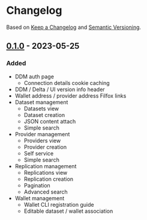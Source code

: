 # Changelog

Based on [Keep a Changelog](https://keepachangelog.com/en/1.0.0/) and [Semantic Versioning](https://semver.org/spec/v2.0.0.html).

## [0.1.0] - 2023-05-25

### Added

- DDM auth page
  - Connection details cookie caching
- DDM / Delta / UI version info header
- Wallet address / provider address Filfox links
- Dataset management
  - Datasets view
  - Dataset creation
  - JSON content attach
  - Simple search
- Provider management
  - Providers view
  - Provider creation
  - Self service
  - Simple search
- Replication management
  - Replications view
  - Replication creation
  - Pagination
  - Advanced search
- Wallet management
  - Wallet CLI registration guide
  - Editable dataset / wallet association

[0.1.0]: https://github.com/application-research/delta-ui/releases/tag/v0.1.0